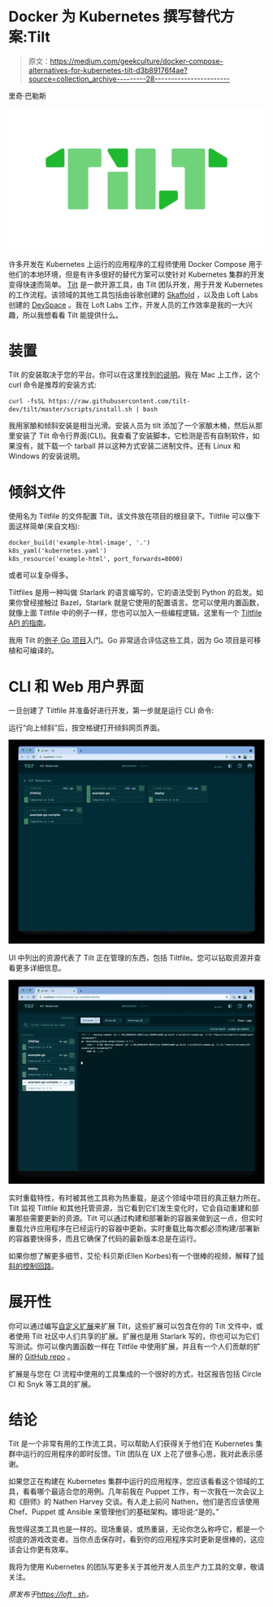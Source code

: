 # Docker 为 Kubernetes 撰写替代方案:Tilt

> 原文：<https://medium.com/geekculture/docker-compose-alternatives-for-kubernetes-tilt-d3b89176f4ae?source=collection_archive---------28----------------------->

里奇·巴勒斯

![](img/d1d759c9d5a7cf591a530d77944f6ced.png)

许多开发在 Kubernetes 上运行的应用程序的工程师使用 Docker Compose 用于他们的本地环境，但是有许多很好的替代方案可以使针对 Kubernetes 集群的开发变得快速而简单。 [Tilt](https://tilt.dev/) 是一款开源工具，由 Tilt 团队开发，用于开发 Kubernetes 的工作流程。该领域的其他工具包括由谷歌创建的 [Skaffold](https://skaffold.dev/) ，以及由 Loft Labs 创建的 [DevSpace](https://devspace.sh/) 。我在 Loft Labs 工作，开发人员的工作效率是我的一大兴趣，所以我想看看 Tilt 能提供什么。

# 装置

Tilt 的安装取决于您的平台。你可以在这里找到[的说明](https://docs.tilt.dev/install.html)。我在 Mac 上工作，这个 curl 命令是推荐的安装方式:

```
curl -fsSL https://raw.githubusercontent.com/tilt-dev/tilt/master/scripts/install.sh | bash
```

我用家酿和倾斜安装是相当光滑。安装人员为 tilt 添加了一个家酿木桶，然后从那里安装了 Tilt 命令行界面(CLI)。我查看了安装脚本，它检测是否有自制软件，如果没有，就下载一个 tarball 并以这种方式安装二进制文件。还有 Linux 和 Windows 的安装说明。

# 倾斜文件

使用名为 Tiltfile 的文件配置 Tilt，该文件放在项目的根目录下。Tiltfile 可以像下面这样简单(来自文档):

```
docker_build('example-html-image', '.')
k8s_yaml('kubernetes.yaml')
k8s_resource('example-html', port_forwards=8000)
```

或者可以复杂得多。

Tiltfiles 是用一种叫做 Starlark 的语言编写的，它的语法受到 Python 的启发。如果你曾经接触过 Bazel，Starlark 就是它使用的配置语言。您可以使用内置函数，就像上面 Tiltfile 中的例子一样，您也可以加入一些编程逻辑。这里有一个 [Tiltfile API 的指南](https://docs.tilt.dev/api.html)。

我用 Tilt 的[例子 Go 项目](https://docs.tilt.dev/example_static_html.html)入门。Go 非常适合评估这些工具，因为 Go 项目是可移植和可编译的。

# CLI 和 Web 用户界面

一旦创建了 Tiltfile 并准备好进行开发，第一步就是运行 CLI 命令:

运行“向上倾斜”后，按空格键打开倾斜网页界面。

![](img/563c6b61b9fefb810ddbe22f0cf734db.png)

UI 中列出的资源代表了 Tilt 正在管理的东西，包括 Tiltfile。您可以钻取资源并查看更多详细信息。

![](img/e3a0e4ea3adf913054bb65c71d76bdee.png)

实时重载特性，有时被其他工具称为热重载，是这个领域中项目的真正魅力所在。Tilt 监视 Tiltfile 和其他托管资源，当它看到它们发生变化时，它会自动重建和部署那些需要更新的资源。Tilt 可以通过构建和部署新的容器来做到这一点，但实时重载允许应用程序在已经运行的容器中更新。实时重载比每次都必须构建/部署新的容器要快得多，而且它确保了代码的最新版本总是在运行。

如果你想了解更多细节，艾伦·科贝斯(Ellen Korbes)有一个很棒的视频，解释了[倾斜的控制回路](https://docs.tilt.dev/controlloop.html)。

# 展开性

你可以通过编写[自定义扩展](https://docs.tilt.dev/extensions.html)来扩展 Tilt，这些扩展可以包含在你的 Tilt 文件中，或者使用 Tilt 社区中人们共享的扩展。扩展也是用 Starlark 写的，你也可以为它们写测试。你可以像内置函数一样在 Tiltfile 中使用扩展，并且有一个人们贡献的扩展的 [GitHub repo](https://github.com/tilt-dev/tilt-extensions) 。

扩展是与您在 CI 流程中使用的工具集成的一个很好的方式，社区报告包括 Circle CI 和 Snyk 等工具的扩展。

# 结论

Tilt 是一个非常有用的工作流工具，可以帮助人们获得关于他们在 Kubernetes 集群中运行的应用程序的即时反馈。Tilt 团队在 UX 上花了很多心思，我对此表示感谢。

如果您正在构建在 Kubernetes 集群中运行的应用程序，您应该看看这个领域的工具，看看哪个最适合您的用例。几年前我在 Puppet 工作，有一次我在一次会议上和《厨师》的 Nathen Harvey 交谈。有人走上前问 Nathen，他们是否应该使用 Chef、Puppet 或 Ansible 来管理他们的基础架构。娜坦说:“是的。”

我觉得这类工具也是一样的。现场重装，或热重装，无论你怎么称呼它，都是一个彻底的游戏改变者。当你点击保存时，看到你的应用程序实时更新是很棒的，这应该会让你更有效率。

我将为使用 Kubernetes 的团队写更多关于其他开发人员生产力工具的文章，敬请关注。

*原发布于*[*https://loft . sh*](https://loft.sh/blog/docker-compose-alternatives-for-kubernetes-tilt/)*。*